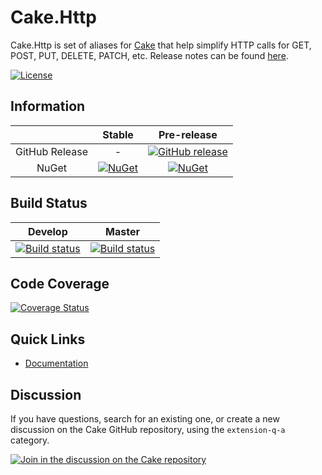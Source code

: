 # Cake.Http

Cake.Http is set of aliases for [Cake](http://cakebuild.net/) that help simplify HTTP calls for GET, POST, PUT, DELETE, PATCH, etc.
Release notes can be found [here](https://github.com/cake-contrib/Cake.Http/releases).

[![License](http://img.shields.io/:license-mit-blue.svg)](http://cake-contrib.mit-license.org)

## Information

|                |                                               Stable                                               |                                                                   Pre-release                                                                    |
| :------------: | :------------------------------------------------------------------------------------------------: | :----------------------------------------------------------------------------------------------------------------------------------------------: |
| GitHub Release |                                                 -                                                  | [![GitHub release](https://img.shields.io/github/release/cake-contrib/Cake.Http.svg)](https://github.com/cake-contrib/Cake.Http/releases/latest) |
|     NuGet      | [![NuGet](https://img.shields.io/nuget/v/Cake.Http.svg)](https://www.nuget.org/packages/Cake.Http) |                      [![NuGet](https://img.shields.io/nuget/vpre/Cake.Http.svg)](https://www.nuget.org/packages/Cake.Http)                       |

## Build Status

|                                                                                    Develop                                                                                    |                                                                                    Master                                                                                    |
| :---------------------------------------------------------------------------------------------------------------------------------------------------------------------------: | :--------------------------------------------------------------------------------------------------------------------------------------------------------------------------: |
| [![Build status](https://ci.appveyor.com/api/projects/status/veoopwkay926jcqa/branch/develop?svg=true)](https://ci.appveyor.com/project/cakecontrib/cake-http/branch/develop) | [![Build status](https://ci.appveyor.com/api/projects/status/veoopwkay926jcqa/branch/develop?svg=true)](https://ci.appveyor.com/project/cakecontrib/cake-http/branch/master) |

## Code Coverage

[![Coverage Status](https://coveralls.io/repos/github/cake-contrib/Cake.Http/badge.svg?branch=develop)](https://coveralls.io/github/cake-contrib/Cake.Http?branch=develop)

## Quick Links

- [Documentation](https://cake-contrib.github.io/Cake.Http)

## Discussion

If you have questions, search for an existing one, or create a new discussion on the Cake GitHub repository, using the `extension-q-a` category.

[![Join in the discussion on the Cake repository](https://img.shields.io/badge/GitHub-Discussions-green?logo=github)](https://github.com/cake-build/cake/discussions)
